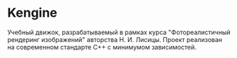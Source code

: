 # Kengine
Учебный движок, разрабатываемый в рамках курса "Фотореалистичный рендеринг изображений" авторства Н. И. Лисицы.
Проект реализован на современном стандарте C++ с минимумом зависимостей.
